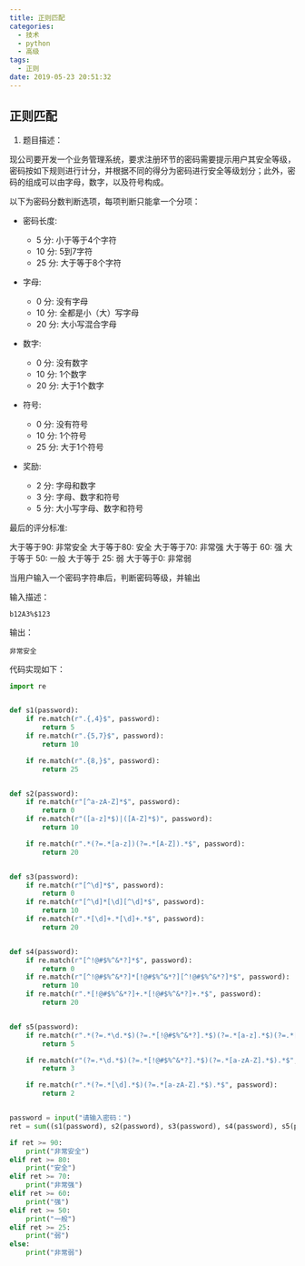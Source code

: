 ```yaml
---
title: 正则匹配
categories:
  - 技术
  - python
  - 高级
tags:
  - 正则
date: 2019-05-23 20:51:32
---
```


## 正则匹配

1. 题目描述：

现公司要开发一个业务管理系统，要求注册环节的密码需要提示用户其安全等级，密码按如下规则进行计分，并根据不同的得分为密码进行安全等级划分；此外，密码的组成可以由字母，数字，以及符号构成。

以下为密码分数判断选项，每项判断只能拿一个分项：

- 密码长度:
  - 5 分: 小于等于4个字符
  - 10 分: 5到7字符
  - 25 分: 大于等于8个字符
- 字母:
  - 0 分: 没有字母
  - 10 分: 全都是小（大）写字母
  - 20 分: 大小写混合字母
- 数字:
  - 0 分: 没有数字
  - 10 分: 1个数字
  - 20 分: 大于1个数字

- 符号:
  - 0 分: 没有符号
  - 10 分: 1个符号
  - 25 分: 大于1个符号

- 奖励:
  - 2 分: 字母和数字
  - 3 分: 字母、数字和符号
  - 5 分: 大小写字母、数字和符号

最后的评分标准:

  大于等于90: 非常安全
  大于等于80: 安全
  大于等于70: 非常强
  大于等于 60: 强
  大于等于 50: 一般
  大于等于 25: 弱
  大于等于0:  非常弱

当用户输入一个密码字符串后，判断密码等级，并输出

输入描述：

```shell
b12A3%$123
```

输出：

```shell
非常安全
```

代码实现如下：

```python
import re


def s1(password):
    if re.match(r".{,4}$", password):
        return 5
    if re.match(r".{5,7}$", password):
        return 10

    if re.match(r".{8,}$", password):
        return 25


def s2(password):
    if re.match(r"[^a-zA-Z]*$", password):
        return 0
    if re.match(r"([a-z]*$)|([A-Z]*$)", password):
        return 10

    if re.match(r".*(?=.*[a-z])(?=.*[A-Z]).*$", password):
        return 20


def s3(password):
    if re.match(r"[^\d]*$", password):
        return 0
    if re.match(r"[^\d]*[\d][^\d]*$", password):
        return 10
    if re.match(r".*[\d]+.*[\d]+.*$", password):
        return 20


def s4(password):
    if re.match(r"[^!@#$%^&*?]*$", password):
        return 0
    if re.match(r"[^!@#$%^&*?]*[!@#$%^&*?][^!@#$%^&*?]*$", password):
        return 10
    if re.match(r".*[!@#$%^&*?]+.*[!@#$%^&*?]+.*$", password):
        return 20


def s5(password):
    if re.match(r".*(?=.*\d.*$)(?=.*[!@#$%^&*?].*$)(?=.*[a-z].*$)(?=.*[A-Z].*$).*$", password):
        return 5

    if re.match(r"(?=.*\d.*$)(?=.*[!@#$%^&*?].*$)(?=.*[a-zA-Z].*$).*$", password):
        return 3

    if re.match(r".*(?=.*[\d].*$)(?=.*[a-zA-Z].*$).*$", password):
        return 2


password = input("请输入密码：")
ret = sum((s1(password), s2(password), s3(password), s4(password), s5(password)))

if ret >= 90:
    print("非常安全")
elif ret >= 80:
    print("安全")
elif ret >= 70:
    print("非常强")
elif ret >= 60:
    print("强")
elif ret >= 50:
    print("一般")
elif ret >= 25:
    print("弱")
else:
    print("非常弱")

```
